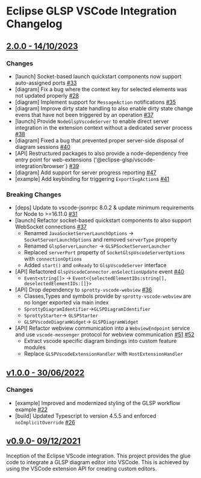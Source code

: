 # Eclipse GLSP VSCode Integration Changelog

## [2.0.0 - 14/10/2023](https://github.com/eclipse-glsp/glsp-client/releases/tag/v1.0.0)

### Changes

-   [launch] Socket-based launch quickstart components now support auto-assigned ports [#33](https://github.com/eclipse-glsp/glsp-vscode-integration/pull/33)
-   [diagram] Fix a bug where the context key for selected elements was not updated properly [#28](https://github.com/eclipse-glsp/glsp-vscode-integration/pull/28)
-   [diagram] Implement support for `MessageAction` notifications [#35](https://github.com/eclipse-glsp/glsp-vscode-integration/pull/35)
-   [diagram] Improve dirty state handling to also enable dirty state change evens that have not been triggered by an operation [#37](https://github.com/eclipse-glsp/glsp-vscode-integration/pull/37)
-   [launch] Provide `NodeGlspVscodeServer` to enable direct server integration in the extension context without a dedicated server process [#38](https://github.com/eclipse-glsp/glsp-vscode-integration/pull/37)
-   [diagram] Fixed a bug that prevented proper server-side disposal of diagram sessions [#40](https://github.com/eclipse-glsp/glsp-vscode-integration/pull/40)
-   [API] Restructured packages to also provide a node-dependency free entry point for web-extensions ('@eclipse-glsp/vscode-integration/browser`) [#39](https://github.com/eclipse-glsp/glsp-vscode-integration/pull/39)
-   [diagram] Add support for server progress reporting [#47](https://github.com/eclipse-glsp/glsp-vscode-integration/pull/47)
-   [example] Add keybinding for triggering `ExportSvgAction`s [#41](https://github.com/eclipse-glsp/glsp-vscode-integration/pull/41)

### Breaking Changes

-   [deps] Update to vscode-jsonrpc 8.0.2 & update minimum requirements for Node to >=16.11.0 [#31](https://github.com/eclipse-glsp/glsp-vscode-integration/pull/31)
-   [launch] Refactor socket-based quickstart components to also support WebSocket connections [#37](https://github.com/eclipse-glsp/glsp-vscode-integration/pull/37)
    -   Renamed `JavaSocketServerLaunchOptions` -> `SocketServerLaunchOptions` and removed `serverType` property
    -   Renamed `GlspServerLauncher` -> `GLSPSocketServerLauncher`
    -   Replaced `serverPort` property of `SocketGlspVscodeServerOptions` with `connectionOptions`
    -   Added `start()` and `onReady` to `GlspVscodeServer` interface
-   [API] Refactored `GlspVscodeConnector.onSelectionUpdate` event [#40](https://github.com/eclipse-glsp/glsp-vscode-integration/pull/40)
    -   `Event<string[]>` -> `Event<{selectedElementIDs:string[], deselectedElementIDs:[]}>`
-   [API] Drop dependency to `sprotty-vscode-webview` [#36](https://github.com/eclipse-glsp/glsp-vscode-integration/pull/36)
    -   Classes,Types and symbols provide by `sprotty-vscode-webview` are no longer exported via main index
    -   `SprottyDiagramIdentifier`->`GLSPDiagramIdentifier`
    -   `SprottyStarter`-> `GLSPStarter`
    -   `GLSPVscodeDiagramWidget`-> `GLSPDiagramWidget`
-   [API] Refactor webview communication into a `WebviewEndpoint` service and use `vscode-messenger` protocol for webview communication [#51](https://github.com/eclipse-glsp/glsp-vscode-integration/pull/51) [#52](https://github.com/eclipse-glsp/glsp-vscode-integration/pull/52)
    -   Extract vscode specific diagram bindings into custom feature modules
    -   Replace `GLSPVscodeExtensionHandler` with `HostExtensionHandler`

## [v1.0.0 - 30/06/2022](https://github.com/eclipse-glsp/glsp-client/releases/tag/v1.0.0)

### Changes

-   [example] Improved and modernized styling of the GLSP workflow example [#22](https://github.com/eclipse-glsp/glsp-vscode-integration/pull/22)
-   [build] Updated Typescript to version 4.5.5 and enforced `noImplicitOverride` [#26](https://github.com/eclipse-glsp/glsp-vscode-integration/pull/26)

## [v0.9.0- 09/12/2021](https://github.com/eclipse-glsp/glsp-vscode-integration/releases/tag/v0.9.0)

Inception of the Eclipse VScode integration.
This project provides the glue code to integrate a GLSP diagram editor into VSCode.
This is achieved by using the VSCode extension API for creating custom editors.
